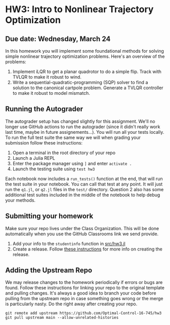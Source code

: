 
# HW3: Intro to Nonlinear Trajectory Optimization 
## Due date: Wednesday, March 24 

In this homework you will implement some foundational methods for solving simple nonlinear trajectory optimization problems. Here's an overview of the problems:
1. Implement iLQR to get a planar quadrotor to do a simple flip. Track with TVLQR to make it robust to wind.
2. Write a sequential-quadratic-programming (SQP) solver to find a solution to the canonical cartpole problem. Generate a TVLQR controller to make it robust to model mismatch.

## Running the Autograder
The autograder setup has changed slightly for this assignment. We'll no longer use GitHub actions to run the autograder (since it didn't really work last time, maybe in future assignements...). You will run all your tests locally. To run the full test suite the same way we will when grading your submission follow these instructions:

1. Open a terminal in the root directory of your repo
2. Launch a Julia REPL
3. Enter the package manager using `]` and enter `activate .`
4. Launch the testing suite using `test hw3`

Each notebook now includes a `run_tests()` function at the end, that will run the test suite in your notebook. You can call that test at any point. It will just run the `q1.jl`, or
`q2.jl` files in the `test/` directory. Question 2 also has some additional test suites included in the middle of the notebook to help debug your methods.

## Submitting your homework
Make sure your repo lives under the Class Organization. This will be done automatically when you use the GitHub Classrooms link we send provide.

1. Add your info to the `studentinfo` function in [src/hw3.jl](https://github.com/Optimal-Control-16-745/hw3/blob/main/src/hw3.jl)
2. Create a release. Follow [these instructions](https://github.com/Optimal-Control-16-745/JuliaIntro/blob/main/docs/Submission%20Instructions.md) for more info on creating the release.

## Adding the Upstream Repo
We may release changes to the homework periodically if errors or bugs are found. Follow these instructions for linking your repo to the original template and pulling changes. It's always a good idea to branch your code before pulling from the upstream repo in case something goes wrong or the merge is particularly nasty. Do the right away after creating your repo. 
```
git remote add upstream https://github.com/Optimal-Control-16-745/hw3
git pull upstream main --allow-unrelated-histories
```
